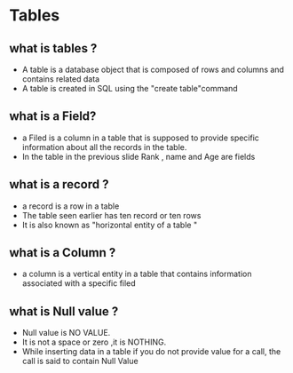 # Tables

## what is tables ?

* A table is a database object that is composed of rows and columns and contains related data
* A table is created in SQL using  the "create table"command

## what is a Field?

* a Filed is a column in a table that is supposed to provide specific information about all the records in the table.
* In the table in the previous slide Rank , name and Age are fields

## what is a record ?

* a record is  a row in a table
* The table seen earlier has ten record or ten rows
* It is also known as "horizontal entity of a table "

## what is a Column ?

* a column is a vertical entity in a table that contains information associated with a specific filed

## what is Null value ?

*  Null value is NO VALUE.
* It is not a space or zero ,it is NOTHING.
* While inserting data in a table if you do not provide value for a call, the call is said to contain Null Value